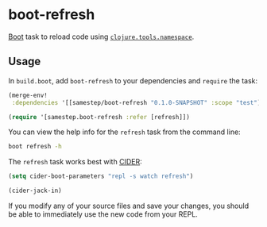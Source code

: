 # boot-refresh

[Boot] task to reload code using [`clojure.tools.namespace`][tools.namespace].

## Usage

In `build.boot`, add `boot-refresh` to your dependencies and `require` the task:

```clojure
(merge-env!
 :dependencies '[[samestep/boot-refresh "0.1.0-SNAPSHOT" :scope "test"]])

(require '[samestep.boot-refresh :refer [refresh]])
```

You can view the help info for the `refresh` task from the command line:

```sh
boot refresh -h
```

The `refresh` task works best with [CIDER]:

```lisp
(setq cider-boot-parameters "repl -s watch refresh")

(cider-jack-in)
```

If you modify any of your source files and save your changes, you should be able
to immediately use the new code from your REPL.

[boot]: http://boot-clj.com/
[cider]: https://github.com/clojure-emacs/cider
[tools.namespace]: https://github.com/clojure/tools.namespace
